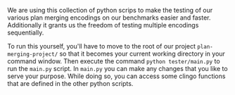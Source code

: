 We are using this collection of python scrips to make the testing of our various plan merging encodings on our benchmarks easier and faster.
Additionally it grants us the freedom of testing multiple encodings sequentially.

To run this yourself, you'll have to move to the root of our project `plan-merging-project/` so that it becomes your current working directory in your command window.
Then execute the command `python tester/main.py` to run the `main.py` script.
In `main.py` you can make any changes that you like to serve your purpose. While doing so, you can access some clingo functions that are defined in the other python scripts.
